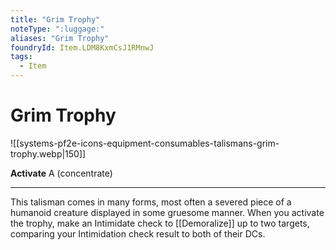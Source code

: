 ```yaml
---
title: "Grim Trophy"
noteType: ":luggage:"
aliases: "Grim Trophy"
foundryId: Item.LDM8KxmCsJ1RMnwJ
tags:
  - Item
---
```


# Grim Trophy
![[systems-pf2e-icons-equipment-consumables-talismans-grim-trophy.webp|150]]

**Activate** A (concentrate)

* * *

This talisman comes in many forms, most often a severed piece of a humanoid creature displayed in some gruesome manner. When you activate the trophy, make an Intimidate check to [[Demoralize]] up to two targets, comparing your Intimidation check result to both of their DCs.
